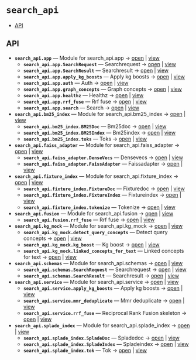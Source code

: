 # `search_api`

<!-- START doctoc generated TOC please keep comment here to allow auto update -->
<!-- DON'T EDIT THIS SECTION, INSTEAD RE-RUN doctoc TO UPDATE -->

- [API](#api)

<!-- END doctoc generated TOC please keep comment here to allow auto update -->

## API
- **`search_api.app`** — Module for search_api.app → [open](vscode://file//home/paul/KGForge/src/search_api/app.py:1:1) | [view](app.py#L1)
  - **`search_api.app.SearchRequest`** — Searchrequest → [open](vscode://file//home/paul/KGForge/src/search_api/schemas.py:8:1) | [view](schemas.py#L8-L14)
  - **`search_api.app.SearchResult`** — Searchresult → [open](vscode://file//home/paul/KGForge/src/search_api/schemas.py:17:1) | [view](schemas.py#L17-L27)
  - **`search_api.app.apply_kg_boosts`** — Apply kg boosts → [open](vscode://file//home/paul/KGForge/src/search_api/app.py:126:1) | [view](app.py#L126-L160)
  - **`search_api.app.auth`** — Auth → [open](vscode://file//home/paul/KGForge/src/search_api/app.py:76:1) | [view](app.py#L76-L91)
  - **`search_api.app.graph_concepts`** — Graph concepts → [open](vscode://file//home/paul/KGForge/src/search_api/app.py:223:1) | [view](app.py#L223-L238)
  - **`search_api.app.healthz`** — Healthz → [open](vscode://file//home/paul/KGForge/src/search_api/app.py:94:1) | [view](app.py#L94-L106)
  - **`search_api.app.rrf_fuse`** — Rrf fuse → [open](vscode://file//home/paul/KGForge/src/search_api/app.py:109:1) | [view](app.py#L109-L123)
  - **`search_api.app.search`** — Search → [open](vscode://file//home/paul/KGForge/src/search_api/app.py:163:1) | [view](app.py#L163-L220)
- **`search_api.bm25_index`** — Module for search_api.bm25_index → [open](vscode://file//home/paul/KGForge/src/search_api/bm25_index.py:1:1) | [view](bm25_index.py#L1)
  - **`search_api.bm25_index.BM25Doc`** — Bm25doc → [open](vscode://file//home/paul/KGForge/src/search_api/bm25_index.py:29:1) | [view](bm25_index.py#L29-L38)
  - **`search_api.bm25_index.BM25Index`** — Bm25index → [open](vscode://file//home/paul/KGForge/src/search_api/bm25_index.py:41:1) | [view](bm25_index.py#L41-L211)
  - **`search_api.bm25_index.toks`** — Toks → [open](vscode://file//home/paul/KGForge/src/search_api/bm25_index.py:17:1) | [view](bm25_index.py#L17-L26)
- **`search_api.faiss_adapter`** — Module for search_api.faiss_adapter → [open](vscode://file//home/paul/KGForge/src/search_api/faiss_adapter.py:1:1) | [view](faiss_adapter.py#L1)
  - **`search_api.faiss_adapter.DenseVecs`** — Densevecs → [open](vscode://file//home/paul/KGForge/src/search_api/faiss_adapter.py:27:1) | [view](faiss_adapter.py#L27-L32)
  - **`search_api.faiss_adapter.FaissAdapter`** — Faissadapter → [open](vscode://file//home/paul/KGForge/src/search_api/faiss_adapter.py:35:1) | [view](faiss_adapter.py#L35-L172)
- **`search_api.fixture_index`** — Module for search_api.fixture_index → [open](vscode://file//home/paul/KGForge/src/search_api/fixture_index.py:1:1) | [view](fixture_index.py#L1)
  - **`search_api.fixture_index.FixtureDoc`** — Fixturedoc → [open](vscode://file//home/paul/KGForge/src/search_api/fixture_index.py:27:1) | [view](fixture_index.py#L27-L35)
  - **`search_api.fixture_index.FixtureIndex`** — Fixtureindex → [open](vscode://file//home/paul/KGForge/src/search_api/fixture_index.py:38:1) | [view](fixture_index.py#L38-L154)
  - **`search_api.fixture_index.tokenize`** — Tokenize → [open](vscode://file//home/paul/KGForge/src/search_api/fixture_index.py:15:1) | [view](fixture_index.py#L15-L24)
- **`search_api.fusion`** — Module for search_api.fusion → [open](vscode://file//home/paul/KGForge/src/search_api/fusion.py:1:1) | [view](fusion.py#L1)
  - **`search_api.fusion.rrf_fuse`** — Rrf fuse → [open](vscode://file//home/paul/KGForge/src/search_api/fusion.py:6:1) | [view](fusion.py#L6-L20)
- **`search_api.kg_mock`** — Module for search_api.kg_mock → [open](vscode://file//home/paul/KGForge/src/search_api/kg_mock.py:1:1) | [view](kg_mock.py#L1)
  - **`search_api.kg_mock.detect_query_concepts`** — Detect query concepts → [open](vscode://file//home/paul/KGForge/src/search_api/kg_mock.py:17:1) | [view](kg_mock.py#L17-L31)
  - **`search_api.kg_mock.kg_boost`** — Kg boost → [open](vscode://file//home/paul/KGForge/src/search_api/kg_mock.py:51:1) | [view](kg_mock.py#L51-L68)
  - **`search_api.kg_mock.linked_concepts_for_text`** — Linked concepts for text → [open](vscode://file//home/paul/KGForge/src/search_api/kg_mock.py:34:1) | [view](kg_mock.py#L34-L48)
- **`search_api.schemas`** — Module for search_api.schemas → [open](vscode://file//home/paul/KGForge/src/search_api/schemas.py:1:1) | [view](schemas.py#L1)
  - **`search_api.schemas.SearchRequest`** — Searchrequest → [open](vscode://file//home/paul/KGForge/src/search_api/schemas.py:8:1) | [view](schemas.py#L8-L14)
  - **`search_api.schemas.SearchResult`** — Searchresult → [open](vscode://file//home/paul/KGForge/src/search_api/schemas.py:17:1) | [view](schemas.py#L17-L27)
- **`search_api.service`** — Module for search_api.service → [open](vscode://file//home/paul/KGForge/src/search_api/service.py:1:1) | [view](service.py#L1)
  - **`search_api.service.apply_kg_boosts`** — Apply kg boosts → [open](vscode://file//home/paul/KGForge/src/search_api/service.py:14:1) | [view](service.py#L14-L25)
  - **`search_api.service.mmr_deduplicate`** — Mmr deduplicate → [open](vscode://file//home/paul/KGForge/src/search_api/service.py:28:1) | [view](service.py#L28-L41)
  - **`search_api.service.rrf_fuse`** — Reciprocal Rank Fusion skeleton → [open](vscode://file//home/paul/KGForge/src/search_api/service.py:6:1) | [view](service.py#L6-L11)
- **`search_api.splade_index`** — Module for search_api.splade_index → [open](vscode://file//home/paul/KGForge/src/search_api/splade_index.py:1:1) | [view](splade_index.py#L1)
  - **`search_api.splade_index.SpladeDoc`** — Spladedoc → [open](vscode://file//home/paul/KGForge/src/search_api/splade_index.py:26:1) | [view](splade_index.py#L26-L33)
  - **`search_api.splade_index.SpladeIndex`** — Spladeindex → [open](vscode://file//home/paul/KGForge/src/search_api/splade_index.py:36:1) | [view](splade_index.py#L36-L128)
  - **`search_api.splade_index.tok`** — Tok → [open](vscode://file//home/paul/KGForge/src/search_api/splade_index.py:14:1) | [view](splade_index.py#L14-L23)
